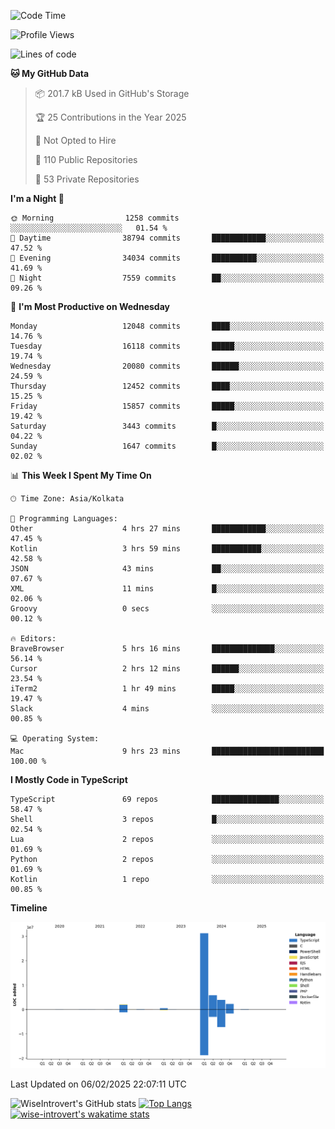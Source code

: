 <!--START_SECTION:waka-->
![Code Time](http://img.shields.io/badge/Code%20Time-2%2C196%20hrs%2017%20mins-blue)

![Profile Views](http://img.shields.io/badge/Profile%20Views-0-blue)

![Lines of code](https://img.shields.io/badge/From%20Hello%20World%20I%27ve%20Written-46.4%20million%20lines%20of%20code-blue)

**🐱 My GitHub Data** 

> 📦 201.7 kB Used in GitHub's Storage 
 > 
> 🏆 25 Contributions in the Year 2025
 > 
> 🚫 Not Opted to Hire
 > 
> 📜 110 Public Repositories 
 > 
> 🔑 53 Private Repositories 
 > 
**I'm a Night 🦉** 

```text
🌞 Morning                1258 commits        ░░░░░░░░░░░░░░░░░░░░░░░░░   01.54 % 
🌆 Daytime                38794 commits       ████████████░░░░░░░░░░░░░   47.52 % 
🌃 Evening                34034 commits       ██████████░░░░░░░░░░░░░░░   41.69 % 
🌙 Night                  7559 commits        ██░░░░░░░░░░░░░░░░░░░░░░░   09.26 % 
```
📅 **I'm Most Productive on Wednesday** 

```text
Monday                   12048 commits       ████░░░░░░░░░░░░░░░░░░░░░   14.76 % 
Tuesday                  16118 commits       █████░░░░░░░░░░░░░░░░░░░░   19.74 % 
Wednesday                20080 commits       ██████░░░░░░░░░░░░░░░░░░░   24.59 % 
Thursday                 12452 commits       ████░░░░░░░░░░░░░░░░░░░░░   15.25 % 
Friday                   15857 commits       █████░░░░░░░░░░░░░░░░░░░░   19.42 % 
Saturday                 3443 commits        █░░░░░░░░░░░░░░░░░░░░░░░░   04.22 % 
Sunday                   1647 commits        █░░░░░░░░░░░░░░░░░░░░░░░░   02.02 % 
```


📊 **This Week I Spent My Time On** 

```text
🕑︎ Time Zone: Asia/Kolkata

💬 Programming Languages: 
Other                    4 hrs 27 mins       ████████████░░░░░░░░░░░░░   47.45 % 
Kotlin                   3 hrs 59 mins       ███████████░░░░░░░░░░░░░░   42.58 % 
JSON                     43 mins             ██░░░░░░░░░░░░░░░░░░░░░░░   07.67 % 
XML                      11 mins             █░░░░░░░░░░░░░░░░░░░░░░░░   02.06 % 
Groovy                   0 secs              ░░░░░░░░░░░░░░░░░░░░░░░░░   00.12 % 

🔥 Editors: 
BraveBrowser             5 hrs 16 mins       ██████████████░░░░░░░░░░░   56.14 % 
Cursor                   2 hrs 12 mins       ██████░░░░░░░░░░░░░░░░░░░   23.54 % 
iTerm2                   1 hr 49 mins        █████░░░░░░░░░░░░░░░░░░░░   19.47 % 
Slack                    4 mins              ░░░░░░░░░░░░░░░░░░░░░░░░░   00.85 % 

💻 Operating System: 
Mac                      9 hrs 23 mins       █████████████████████████   100.00 % 
```

**I Mostly Code in TypeScript** 

```text
TypeScript               69 repos            ███████████████░░░░░░░░░░   58.47 % 
Shell                    3 repos             █░░░░░░░░░░░░░░░░░░░░░░░░   02.54 % 
Lua                      2 repos             ░░░░░░░░░░░░░░░░░░░░░░░░░   01.69 % 
Python                   2 repos             ░░░░░░░░░░░░░░░░░░░░░░░░░   01.69 % 
Kotlin                   1 repo              ░░░░░░░░░░░░░░░░░░░░░░░░░   00.85 % 
```



**Timeline**

![Lines of Code chart](https://raw.githubusercontent.com/wise-introvert/wise-introvert/master/assets/bar_graph.png)


 Last Updated on 06/02/2025 22:07:11 UTC
<!--END_SECTION:waka-->

![WiseIntrovert's GitHub stats](https://github-readme-stats.vercel.app/api?username=wise-introvert&count_private=true&show_icons=true)
[![Top Langs](https://github-readme-stats.vercel.app/api/top-langs/?username=wise-introvert&langs_count=10)](https://github.com/anuraghazra/github-readme-stats)
[![wise-introvert's wakatime stats](https://github-readme-stats.vercel.app/api/wakatime?username=wiseintrovert)](https://github.com/anuraghazra/github-readme-stats)
